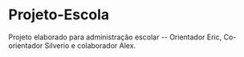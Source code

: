 # Projeto-Escola

Projeto elaborado para administração escolar -- Orientador Eric, Co-orientador Silverio e colaborador Alex.
